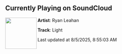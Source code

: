 ## Currently Playing on SoundCloud

[<img align="left" width="100" src="https://i1.sndcdn.com/artworks-8SbstwvdEvnp-0-t500x500.jpg">](https://soundcloud.com/ryanleahan/light)

**Artist**: Ryan Leahan 

**Track**: Light

Last updated at 8/5/2025, 8:55:03 AM

